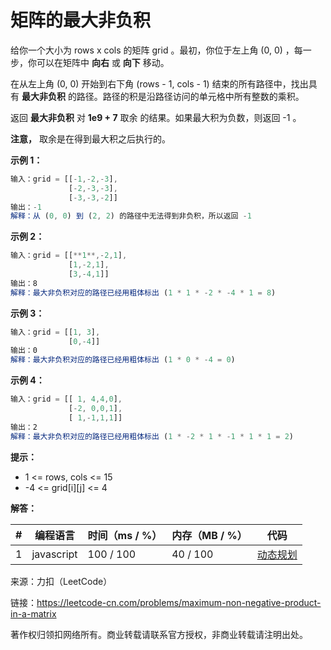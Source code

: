 # 矩阵的最大非负积

给你一个大小为 rows x cols 的矩阵 grid 。最初，你位于左上角 (0, 0) ，每一步，你可以在矩阵中 **向右** 或 **向下** 移动。

在从左上角 (0, 0) 开始到右下角 (rows - 1, cols - 1) 结束的所有路径中，找出具有 **最大非负积** 的路径。路径的积是沿路径访问的单元格中所有整数的乘积。

返回 **最大非负积** 对 **1e9 + 7** 取余 的结果。如果最大积为负数，则返回 -1 。

**注意，** 取余是在得到最大积之后执行的。

**示例 1：**

``` javascript
输入：grid = [[-1,-2,-3],
             [-2,-3,-3],
             [-3,-3,-2]]
输出：-1
解释：从 (0, 0) 到 (2, 2) 的路径中无法得到非负积，所以返回 -1
```

**示例 2：**

``` javascript
输入：grid = [[**1**,-2,1],
             [1,-2,1],
             [3,-4,1]]
输出：8
解释：最大非负积对应的路径已经用粗体标出 (1 * 1 * -2 * -4 * 1 = 8)
```

**示例 3：**

``` javascript
输入：grid = [[1, 3],
             [0,-4]]
输出：0
解释：最大非负积对应的路径已经用粗体标出 (1 * 0 * -4 = 0)
```

**示例 4：**

``` javascript
输入：grid = [[ 1, 4,4,0],
             [-2, 0,0,1],
             [ 1,-1,1,1]]
输出：2
解释：最大非负积对应的路径已经用粗体标出 (1 * -2 * 1 * -1 * 1 * 1 = 2)
```

**提示：**

- 1 <= rows, cols <= 15
- -4 <= grid[i][j] <= 4

**解答：**

**#**|**编程语言**|**时间（ms / %）**|**内存（MB / %）**|**代码**
--|--|--|--|--
1|javascript|100 / 100|40 / 100|[动态规划](./javascript/ac_v1.js)

来源：力扣（LeetCode）

链接：https://leetcode-cn.com/problems/maximum-non-negative-product-in-a-matrix

著作权归领扣网络所有。商业转载请联系官方授权，非商业转载请注明出处。

